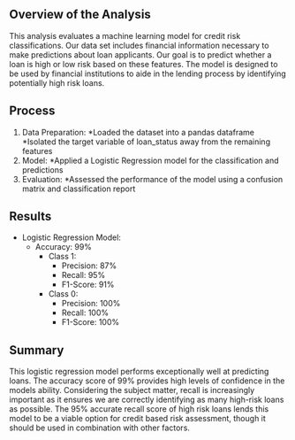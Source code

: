 ## Overview of the Analysis

This analysis evaluates a machine learning model for credit risk classifications. Our data set includes financial information necessary to make predictions about loan applicants. Our goal is to predict whether a loan is high or low risk based on these features. The model is designed to be used by financial institutions to aide in the lending process by identifying potentially high risk loans.  

## Process

1. Data Preparation:
   *Loaded the dataset into a pandas dataframe
   *Isolated the target variable of loan_status away from the remaining features
2. Model:
   *Applied a Logistic Regression model for the classification and predictions
3. Evaluation:
   *Assessed the performance of the model using a confusion matrix and classification report

## Results

* Logistic Regression Model:
  * Accuracy: 99%
      * Class 1:
         * Precision: 87% 
         * Recall: 95%
         * F1-Score: 91%
      * Class 0:
         * Precision: 100% 
         * Recall: 100%
         * F1-Score: 100%

## Summary

This logistic regression model performs exceptionally well at predicting loans. The accuracy score of 99% provides high levels of confidence in the models ability. Considering the subject matter, recall is increasingly important as it ensures we are correctly identifying as many high-risk loans as possible. The 95% accurate recall score of high risk loans lends this model to be a viable option for credit based risk assessment, though it should be used in combination with other factors. 

